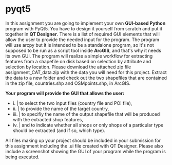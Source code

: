 # pyqt5

In this assignment you are going to implement your own **GUI-based Python** program with
PyQt5. You have to design it yourself from scratch and put it together in **QT Designer**. There
is a list of required GUI elements that will allow the user to provide the needed input for the
program. The program will use arcpy but it is intended to be a standalone program, so it's not
supposed to be run as a script tool inside **ArcGIS**, and that's why it needs its own GUI. The
program will realize a simple workflow for extracting features from a shapefile on disk based
on selection by attribute and selection by location. Please download the attached zip file
assignment_CAT_data.zip with the data you will need for this project. Extract the data to a new
folder and check out the two shapefiles that are contained in the zip file, countries.shp and
OSMpoints.shp, in ArcGIS.

**Your program will provide the GUI that allows the user:**
- i. | to select the two input files (country file and POI file),
- ii. | to provide the name of the target country,
- iii. | to specifiy the name of the output shapefile that will be produced with the extracted shop features,
- iv. | and to indicate whether all shops or only shops of a particular type should be extracted (and if so, which type).

All files making up your project should be included in your submission for this assignment
including the .ui file created with QT Designer. Please also include a screenshot showing the
GUI of your program while the program is being executed.

